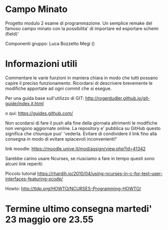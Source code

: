 # Campo Minato
Progetto modulo 2 esame di programmazione. Un semplice remake del famoso campo minato con la possibilita' di importare ed esportare schemi (field)'

Componenti gruppo:
Luca Bozzetto
Megi ()

# Informazioni utili
Commentare le varie funzioni in maniera chiara in modo che tutti possano capire il preciso funzionamento.
Ricordarsi di descrivere brevemente le modifiche apportate ad ogni commit che si esegue.

Per una guida base sull'utilizzo di GIT:
http://rogerdudler.github.io/git-guide/index.it.html

o qui:
https://guides.github.com/

Non scordarsi di fare il push alla fine della giornata altrimenti le modifiche non vengono aggiornate online.
La repository e' pubblica su GitHub questo significa che chiunque puo' 'vederla. Evitare di condividere il link fino alla consegna in modo di evitare spiacevoli inconvenienti!'

link moodle:
https://moodle.unive.it/mod/assign/view.php?id=41342

Sarebbe carino usare Ncurses, se riusciamo a fare in tempo questi sono alcuni link reperiti:

Piccolo tutorial
https://rhardih.io/2010/04/using-ncurses-in-c-for-text-user-interfaces-featuring-xcode/

Howto:
http://tldp.org/HOWTO/NCURSES-Programming-HOWTO/


# Termine ultimo consegna martedi' 23 maggio ore 23.55

